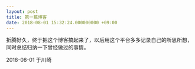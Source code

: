 ```yaml
---
layout: post
title: 第一篇博客
date: 2018-08-01 15:32:24.000000000 +09:00
---
```

折腾好久，终于把这个博客搞起来了，以后用这个平台多多记录自己的所思所想，同时总结归纳一下曾经做过的事情。

2018-08-01 于川崎
